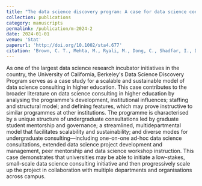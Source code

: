 ```yaml
---
title: "The data science discovery program: A case for data science consulting in higher education"
collection: publications
category: manuscripts
permalink: /publication/m-2024-2
date: 2024-01-01
venue: 'Stat'
paperurl: 'http://doi.org/10.1002/sta4.677'
citation: 'Brown, C. T., Mehta, M., Ryali, M., Dong, C., Shadfar, I., Dominquez Davalos, J., Culich, A., & Suen, A. (2024). The data science discovery program: A case for data science consulting in higher education. Stat, 13(2). http://doi.org/10.1002/sta4.677.'
---
```


As one of the largest data science research incubator initiatives in the country, the University of California, Berkeley's Data Science Discovery Program serves as a case study for a scalable and sustainable model of data science consulting in higher education. This case contributes to the broader literature on data science consulting in higher education by analysing the programme's development, institutional influences; staffing and structural model; and defining features, which may prove instructive to similar programmes at other institutions. The programme is characterised by a unique structure of undergraduate consultations led by graduate student mentorship and governance; a streamlined, multidepartmental model that facilitates scalability and sustainability; and diverse modes for undergraduate consulting—including one-on-one ad-hoc data science consultations, extended data science project development and management, peer mentorship and data science workshop instruction. This case demonstrates that universities may be able to initiate a low-stakes, small-scale data science consulting initiative and then progressively scale up the project in collaboration with multiple departments and organisations across campus.

